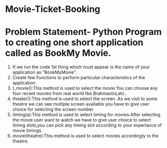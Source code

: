 # Movie-Ticket-Booking
# Problem Statement- Python Program to creating one short application called as BookMy Movie.
1) If we run the code 1st thing which must appear is the name of your application as "BookMyMovie".
2) Create few Functions to perform particular characteristics of the application.
3) t_movie():This method is used to select the movie.You can choose any four recent movies from real world like Brahmastra,etc..
4) theater():This method is used to select the screen .As we visit to some theatre we can see multiple screen available you have to give user choice for selecting the screen number
5) timing(a):This method is used to select timing for movies.After selecting the movie user want to watch we have to give user choice to select timing slots,you can pick any timing slot according to your experiance of movie timings.
6) movie(theatre):This method is used to select movies accordingly to the theatre.

